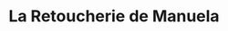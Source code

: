 ---
title: "La Retoucherie de Manuela"
url: /caracas/la-retoucherie-de-manuela-av-casanova/
shop: Schneiderei
---